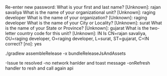 
Re-enter new password: 
What is your first and last name?
  [Unknown]:  rajan savaliya
What is the name of your organizational unit?
  [Unknown]:  raging developer
What is the name of your organization?
  [Unknown]:  raging developer
What is the name of your City or Locality?
  [Unknown]:  surat
What is the name of your State or Province?
  [Unknown]:  gujarat
What is the two-letter country code for this unit?
  [Unknown]:  IN 
Is CN=rajan savaliya, OU=raging developer, O=raging developer, L=surat, ST=gujarat, C=IN correct?
  [no]:  yes

./gradlew assembleRelease -x bundleReleaseJsAndAssets


-Issue te resolved
-no network hanlder and toast message
-onRefresh handler to resh and call again api